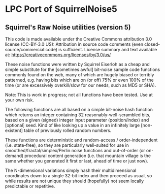 # LPC Port of SquirrelNoise5 
## Squirrel's Raw Noise utilities (version 5)

This code is made available under the Creative Commons attribution 3.0 license (CC-BY-3.0 US): Attribution in source code comments (even closed-source/commercial code) is sufficient. License summary and text available at: https://creativecommons.org/licenses/by/3.0/us/

These noise functions were written by Squirrel Eiserloh as a cheap and simple substitute for the [sometimes awful] bit-noise sample code functions commonly found on the web, many of which are hugely biased or terribly patterned, e.g. having bits which are on (or off) 75% or even 100% of the time (or are excessively overkill/slow for our needs, such as MD5 or SHA).

Note: This is work in progress; not all functions have been tested. Use at your own risk.

The following functions are all based on a simple bit-noise hash function which returns an integer containing 32 reasonably-well-scrambled bits, based on a given (signed) integer input parameter (position/index) and [optional] seed.  Kind of like looking up a value in an infinitely large [non-existent] table of previously rolled random numbers.

These functions are deterministic and random-access / order-independent (i.e. state-free), so they are particularly well-suited for use in smoothed/fractal/simplex/Perlin noise functions and out-of-order (or on-demand) procedural content generation (i.e. that mountain village is the same whether you generated it first or last, ahead of time or just now).

The N-dimensional variations simply hash their multidimensional coordinates down to a single 32-bit index and then proceed as usual, so
while results are not unique they should (hopefully) not seem locally predictable or repetitive.
